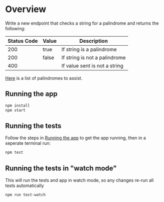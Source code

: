 # Overview

Write a new endpoint that checks a string for a palindrome and returns the following:

| Status Code | Value | Description                   |
| ----------- | ----- | ----------------------------- |
| 200         | true  | If string is a palindrome     |
| 200         | false | If string is not a palindrome |
| 400         |       | If value sent is not a string |

[Here](https://examples.yourdictionary.com/palindrome-examples.html) is a list of palindromes to assist.

## Running the app

```bash
npm install
npm start
```

## Running the tests

Follow the steps in [Running the app](#running-the-app) to get the app running, then in a seperate terminal run:

```bash
npm test
```

## Running the tests in "watch mode"

This will run the tests and app in watch mode, so any changes re-run all tests automatically

```bash
npm run test-watch
```
